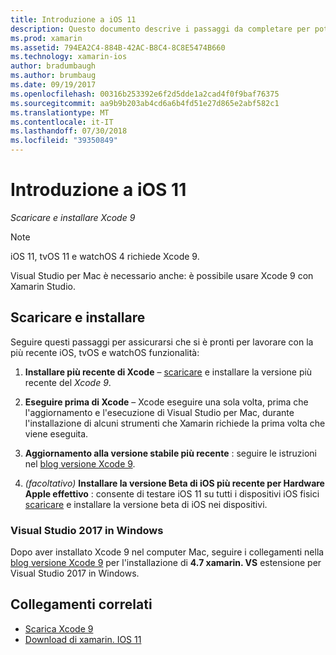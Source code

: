 ```yaml
---
title: Introduzione a iOS 11
description: Questo documento descrive i passaggi da completare per poter iniziare a sviluppare le app iOS 11. Illustra come scaricare Xcode e aggiornare Visual Studio 2017.
ms.prod: xamarin
ms.assetid: 794EA2C4-884B-42AC-B8C4-8C8E5474B660
ms.technology: xamarin-ios
author: bradumbaugh
ms.author: brumbaug
ms.date: 09/19/2017
ms.openlocfilehash: 00316b253392e6f2d5dde1a2cad4f0f9baf76375
ms.sourcegitcommit: aa9b9b203ab4cd6a6b4fd51e27d865e2abf582c1
ms.translationtype: MT
ms.contentlocale: it-IT
ms.lasthandoff: 07/30/2018
ms.locfileid: "39350849"
---
```

# <a name="getting-started-with-ios-11"></a>Introduzione a iOS 11

_Scaricare e installare Xcode 9_

> [!NOTE]
> iOS 11, tvOS 11 e watchOS 4 richiede Xcode 9.
>
> Visual Studio per Mac è necessario anche: è possibile usare Xcode 9 con Xamarin Studio.

## <a name="download-and-install"></a>Scaricare e installare

Seguire questi passaggi per assicurarsi che si è pronti per lavorare con la più recente iOS, tvOS e watchOS funzionalità:

1. **Installare più recente di Xcode** – [scaricare](https://developer.apple.com/download/) e installare la versione più recente del _Xcode 9_.

2. **Eseguire prima di Xcode** – Xcode eseguire una sola volta, prima che l'aggiornamento e l'esecuzione di Visual Studio per Mac, durante l'installazione di alcuni strumenti che Xamarin richiede la prima volta che viene eseguita.

3. **Aggiornamento alla versione stabile più recente** : seguire le istruzioni nel [blog versione Xcode 9](https://releases.xamarin.com/stable-release-15-3-5-with-xcode-9-support/).

4. _(facoltativo)_  **Installare la versione Beta di iOS più recente per Hardware Apple effettivo** : consente di testare iOS 11 su tutti i dispositivi iOS fisici [scaricare](https://developer.apple.com/download/) e installare la versione beta di iOS nei dispositivi.


### <a name="visual-studio-2017-on-windows"></a>Visual Studio 2017 in Windows

Dopo aver installato Xcode 9 nel computer Mac, seguire i collegamenti nella [blog versione Xcode 9](https://releases.xamarin.com/stable-release-15-3-5-with-xcode-9-support/) per l'installazione di **4.7 xamarin. VS** estensione per Visual Studio 2017 in Windows.


## <a name="related-links"></a>Collegamenti correlati

- [Scarica Xcode 9](https://developer.apple.com/download/)
- [Download di xamarin. IOS 11](https://releases.xamarin.com/stable-release-15-3-5-with-xcode-9-support/)

